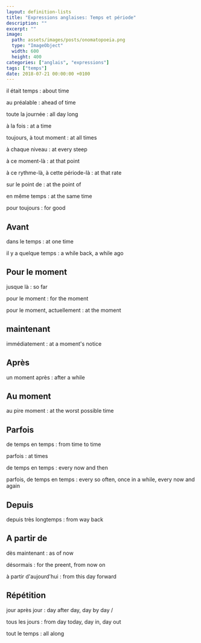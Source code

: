 ```yaml
---
layout: definition-lists
title: "Expressions anglaises: Temps et période"
description: ""
excerpt: ""
image:
  path: assets/images/posts/onomatopoeia.png
  type: "ImageObject"
  width: 600
  height: 400
categories: ["anglais", "expressions"]
tags: ["temps"]
date: 2018-07-21 00:00:00 +0100
---
```


il était temps
: about time

au préalable
: ahead of time

toute la journée
: all day long

à la fois
: at a time

toujours, à tout moment
: at all times

à chaque niveau
: at every steep

à ce moment-là
: at that point

à ce rythme-là, à cette période-là
: at that rate

sur le point de
: at the point of

en même temps
: at the same time

pour toujours
: for good


## Avant

dans le temps
: at one time

il y a quelque temps
: a while back, a while ago


## Pour le moment

jusque là
: so far

pour le moment
: for the moment

pour le moment, actuellement
: at the moment


## maintenant

immédiatement
: at a moment's notice

## Après

un moment après
: after a while


## Au moment

au pire moment
: at the worst possible time


## Parfois

de temps en temps
: from time to time

parfois
: at times

de temps en temps
: every now and then

parfois, de temps en temps
: every so often, once in a while, every now and again


## Depuis

depuis très longtemps
: from way back


## A partir de

dès maintenant
: as of now

désormais
: for the preent, from now on

à partir d'aujourd'hui
: from this day forward


## Répétition

jour après jour
: day after day, day by day /

tous les jours
: from day today, day in, day out

tout le temps
: all along
